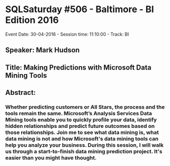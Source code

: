 # SQLSaturday #506 - Baltimore - BI Edition 2016
Event Date: 30-04-2016 - Session time: 11:10:00 - Track: BI
## Speaker: Mark Hudson
## Title: Making Predictions with Microsoft Data Mining Tools
## Abstract:
### Whether predicting customers or All Stars, the process and the tools remain the same.  Microsoft’s Analysis Services Data Mining tools enable you to quickly profile your data, identify hidden relationships and predict future outcomes based on those relationships.   Join me to see what data mining is, what data mining is not and how Microsoft's data mining tools can help you analyze your business.  During this session, I will walk us through a start-to-finish data mining prediction project.  It's easier than you might have thought.
